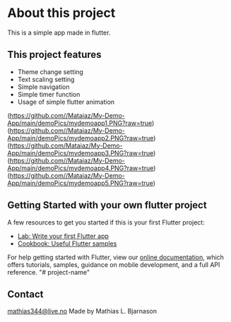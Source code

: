 # About this project #
This is a simple app made in flutter.

## This project features ##
* Theme change setting
* Text scaling setting
* Simple navigation
* Simple timer function
* Usage of simple flutter animation

(https://github.com//Mataiaz/My-Demo-App/main/demoPics/mydemoapp1.PNG?raw=true) (https://github.com//Mataiaz/My-Demo-App/main/demoPics/mydemoapp2.PNG?raw=true)
(https://github.com/Mataiaz/My-Demo-App/main/demoPics/mydemoapp3.PNG?raw=true) (https://github.com//Mataiaz/My-Demo-App/main/demoPics/mydemoapp4.PNG?raw=true)
(https://github.com//Mataiaz/My-Demo-App/main/demoPics/mydemoapp5.PNG?raw=true)


## Getting Started with your own flutter project ##

A few resources to get you started if this is your first Flutter project:

- [Lab: Write your first Flutter app](https://flutter.dev/docs/get-started/codelab)
- [Cookbook: Useful Flutter samples](https://flutter.dev/docs/cookbook)

For help getting started with Flutter, view our
[online documentation](https://flutter.dev/docs), which offers tutorials,
samples, guidance on mobile development, and a full API reference.
"# project-name" 

## Contact ##
mathias344@live.no
Made by Mathias L. Bjarnason